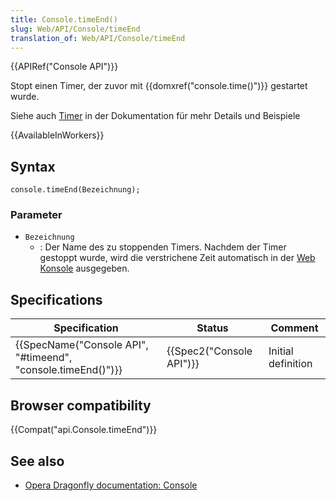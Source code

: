```yaml
---
title: Console.timeEnd()
slug: Web/API/Console/timeEnd
translation_of: Web/API/Console/timeEnd
---
```

{{APIRef("Console API")}}

Stopt einen Timer, der zuvor mit {{domxref("console.time()")}} gestartet wurde.

Siehe auch [Timer](/de/docs/Web/API/console#Timers) in der Dokumentation für mehr Details und Beispiele

{{AvailableInWorkers}}

## Syntax

    console.timeEnd(Bezeichnung);

### Parameter

- `Bezeichnung`
  - : Der Name des zu stoppenden Timers. Nachdem der Timer gestoppt wurde, wird die verstrichene Zeit automatisch in der [Web Konsole](/de/docs/Tools/Web_Console) ausgegeben.

## Specifications

| Specification                                                                    | Status                           | Comment            |
| -------------------------------------------------------------------------------- | -------------------------------- | ------------------ |
| {{SpecName("Console API", "#timeend", "console.timeEnd()")}} | {{Spec2("Console API")}} | Initial definition |

## Browser compatibility

{{Compat("api.Console.timeEnd")}}

## See also

- [Opera Dragonfly documentation: Console](http://www.opera.com/dragonfly/documentation/console/)
